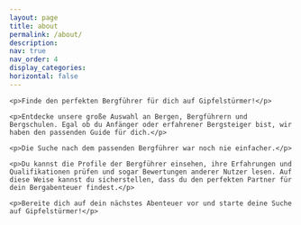 ```yaml
---
layout: page
title: about
permalink: /about/
description:
nav: true
nav_order: 4
display_categories:
horizontal: false
---
```


<html>
<head>
  <!--link rel="stylesheet" type="text/css" href="styles.css"-->
  <style>
    body {
      font-family: Arial, sans-serif;
      /*background-color: #f2f2f2;*/
      color: #333;
    }

    .container {
      max-width: 800px;
      margin: 0 auto;
      padding: 20px;
    }

    p {
      font-size: 18px;
      line-height: 1.5;
      margin-bottom: 15px;
    }
  </style>
</head>
<body>
  <div class="container">

    <p>Finde den perfekten Bergführer für dich auf Gipfelstürmer!</p>

    <p>Entdecke unsere große Auswahl an Bergen, Bergführern und Bergschulen. Egal ob du Anfänger oder erfahrener Bergsteiger bist, wir haben den passenden Guide für dich.</p>

    <p>Die Suche nach dem passenden Bergführer war noch nie einfacher.</p>
    
    <p>Du kannst die Profile der Bergführer einsehen, ihre Erfahrungen und Qualifikationen prüfen und sogar Bewertungen anderer Nutzer lesen. Auf diese Weise kannst du sicherstellen, dass du den perfekten Partner für dein Bergabenteuer findest.</p>

    <p>Bereite dich auf dein nächstes Abenteuer vor und starte deine Suche auf Gipfelstürmer!</p>
  </div>
</body>
</html>

